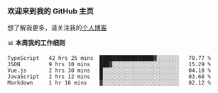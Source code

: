 ### 欢迎来到我的 GitHub 主页

想了解我更多，请关注我的[个人博客](https://leoku.top)


📊 **本周我的工作细则**
<!--START_SECTION:waka-->
```text
TypeScript   42 hrs 25 mins  █████████████████▓░░░░░░░   70.77 % 
JSON         9 hrs 10 mins   ███▓░░░░░░░░░░░░░░░░░░░░░   15.29 % 
Vue.js       2 hrs 30 mins   █░░░░░░░░░░░░░░░░░░░░░░░░   04.18 % 
JavaScript   2 hrs 12 mins   █░░░░░░░░░░░░░░░░░░░░░░░░   03.68 % 
Markdown     1 hr 16 mins    ▓░░░░░░░░░░░░░░░░░░░░░░░░   02.12 % 
```
<!--END_SECTION:waka-->
